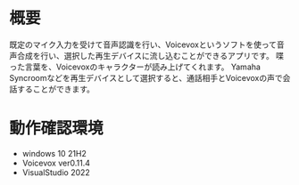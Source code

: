 # 概要
既定のマイク入力を受けて音声認識を行い、Voicevoxというソフトを使って音声合成を行い、選択した再生デバイスに流し込むことができるアプリです。
喋った言葉を、Voicevoxのキャラクターが読み上げてくれます。
Yamaha Syncroomなどを再生デバイスとして選択すると、通話相手とVoicevoxの声で会話することができます。


# 動作確認環境
- windows 10 21H2
- Voicevox ver0.11.4
- VisualStudio 2022